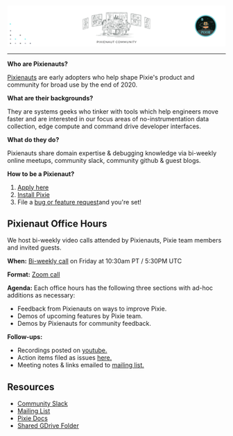 <p align="center">

  ![Pixie!](pixienaut_banner_v2.png)

</p>

---

**Who are Pixienauts?** 

[Pixienauts](https://pixielabs.ai/community) are early adopters who help shape Pixie's product and community for broad use by the end of 2020.  

**What are their backgrounds?** 

They are systems geeks who tinker with tools which help engineers move faster and are interested in our focus areas of no-instrumentation data collection, edge compute and command drive developer interfaces.

**What do they do?** 

Pixienauts share domain expertise & debugging knowledge via bi-weekly online meetups, community slack, community github & guest blogs.

**How to be a Pixienaut?** 

1. [Apply here](https://pixielabs.ai/community)
2. [Install Pixie](https://work.withpixie.ai/)
3.  File a [bug or feature request](https://github.com/pixie-labs/pixie/issues)and you're set!


## Pixienaut Office Hours

We host bi-weekly video calls attended by Pixienauts, Pixie team members and invited guests.

**When:** [Bi-weekly call](https://calendar.google.com/calendar?cid=cGl4aWVsYWJzLmFpXzFvODd2anQ3OG1yNnFhbThnYTNwaHYxZGU0QGdyb3VwLmNhbGVuZGFyLmdvb2dsZS5jb20) on Friday at 10:30am PT / 5:30PM UTC

**Format:** [Zoom call](https://zoom.us/j/6604264204)

**Agenda:** Each office hours has the following three sections with ad-hoc additions as necessary: 
- Feedback from Pixienauts on ways to improve Pixie.
- Demos of upcoming features by Pixie team.
- Demos by Pixienauts for community feedback.

**Follow-ups:** 
- Recordings posted on [youtube.](https://www.youtube.com/channel/UCOMCDRvBVNIS0lCyOmst7eg/videos)
- Action items filed as issues [here.](https://github.com/pixie-labs/pixie/issues)
- Meeting notes & links emailed to [mailing list.](mailto:pixienauts@pixielabs.ai)



## Resources

- [Community Slack](https://slackin.withpixie.ai/)
- [Mailing List](mailto:pixienauts@pixielabs.ai)
- [Pixie Docs](https://work.withpixie.ai/docs)
- [Shared GDrive Folder](https://drive.google.com/drive/folders/0AMBzBO92FQaUUk9PVA)
